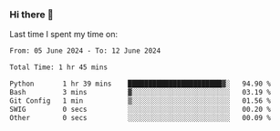 ### Hi there 👋

<!--
**Grav1tum/Grav1tum** is a ✨ _special_ ✨ repository because its `README.md` (this file) appears on your GitHub profile.

Here are some ideas to get you started:

- 🔭 I’m currently working on ...
- 🌱 I’m currently learning ...
- 👯 I’m looking to collaborate on ...
- 🤔 I’m looking for help with ...
- 💬 Ask me about ...
- 📫 How to reach me: ...
- 😄 Pronouns: ...
- ⚡ Fun fact: ...
-->
Last time I spent my time on:
<!--START_SECTION:waka-->

```txt
From: 05 June 2024 - To: 12 June 2024

Total Time: 1 hr 45 mins

Python       1 hr 39 mins    ███████████████████████▓░   94.90 %
Bash         3 mins          ▓░░░░░░░░░░░░░░░░░░░░░░░░   03.19 %
Git Config   1 min           ▒░░░░░░░░░░░░░░░░░░░░░░░░   01.56 %
SWIG         0 secs          ░░░░░░░░░░░░░░░░░░░░░░░░░   00.20 %
Other        0 secs          ░░░░░░░░░░░░░░░░░░░░░░░░░   00.09 %
```

<!--END_SECTION:waka-->
